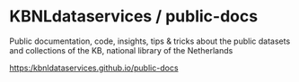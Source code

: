 # KBNLdataservices / public-docs 

Public documentation, code, insights, tips &amp; tricks about the public datasets and collections of the KB, national library of the Netherlands 

[https:/kbnldataservices.github.io/public-docs](https:/kbnldataservices.github.io/public-docs)
